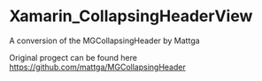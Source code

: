 # Xamarin_CollapsingHeaderView

A conversion of the MGCollapsingHeader by Mattga

Original progect can be found here https://github.com/mattga/MGCollapsingHeader
